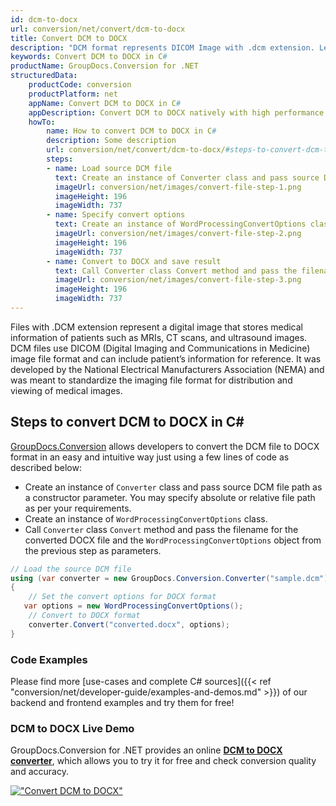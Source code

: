 ```yaml
---
id: dcm-to-docx
url: conversion/net/convert/dcm-to-docx
title: Convert DCM to DOCX
description: "DCM format represents DICOM Image with .dcm extension. Learn how to convert DCM to DOCX file programmatically in C# language using GroupDocs.Conversion for .NET library."
keywords: Convert DCM to DOCX in C#
productName: GroupDocs.Conversion for .NET
structuredData:
    productCode: conversion
    productPlatform: net
    appName: Convert DCM to DOCX in C#
    appDescription: Convert DCM to DOCX natively with high performance using C# language and server side GroupDocs.Conversion for .NET APIs, without the use of any software like Microsoft or Open Office.
    howTo:
        name: How to convert DCM to DOCX in C# 
        description: Some description
        url: conversion/net/convert/dcm-to-docx/#steps-to-convert-dcm-to-docx-in-c
        steps:
        - name: Load source DCM file 
          text: Create an instance of Converter class and pass source DCM file path as a constructor parameter. You may specify absolute or relative file path as per your requirements. 
          imageUrl: conversion/net/images/convert-file-step-1.png
          imageHeight: 196
          imageWidth: 737
        - name: Specify convert options 
          text: Create an instance of WordProcessingConvertOptions class.
          imageUrl: conversion/net/images/convert-file-step-2.png
          imageHeight: 196
          imageWidth: 737
        - name: Convert to DOCX and save result 
          text: Call Converter class Convert method and pass the filename for the converted HTML file and the WordProcessingConvertOptions object from the previous step as parameters.
          imageUrl: conversion/net/images/convert-file-step-3.png
          imageHeight: 196
          imageWidth: 737
---
```


Files with .DCM extension represent a digital image that stores medical information of patients such as MRIs, CT scans, and ultrasound images. DCM files use DICOM (Digital Imaging and Communications in Medicine) image file format and can include patient’s information for reference. It was developed by the National Electrical Manufacturers Association (NEMA) and was meant to standardize the imaging file format for distribution and viewing of medical images.

## Steps to convert DCM to DOCX in C#

[GroupDocs.Conversion](https://products.groupdocs.com/conversion/net) allows developers to convert the DCM file to DOCX format in an easy and intuitive way just using a few lines of code as described below:

* Create an instance of `Converter` class and pass source DCM file path as a constructor parameter. You may specify absolute or relative file path as per your requirements. 
* Create an instance of `WordProcessingConvertOptions` class.
* Call `Converter` class `Convert` method and pass the filename for the converted DOCX file and the `WordProcessingConvertOptions` object from the previous step as parameters.

```csharp
// Load the source DCM file
using (var converter = new GroupDocs.Conversion.Converter("sample.dcm"))
{
    // Set the convert options for DOCX format
   var options = new WordProcessingConvertOptions();
    // Convert to DOCX format
    converter.Convert("converted.docx", options);
}
```

### Code Examples

Please find more [use-cases and complete C# sources]({{< ref "conversion/net/developer-guide/examples-and-demos.md" >}}) of our backend and frontend examples and try them for free!

### DCM to DOCX Live Demo

GroupDocs.Conversion for .NET provides an online [**DCM to DOCX converter**](https://products.groupdocs.app/conversion/dcm-to-docx), which allows you to try it for free and check conversion quality and accuracy.

[!["Convert DCM to DOCX"](conversion/net/images/convert-to-docx/convert-dcm-to-docx.png)](https://products.groupdocs.app/conversion/dcm-to-docx)